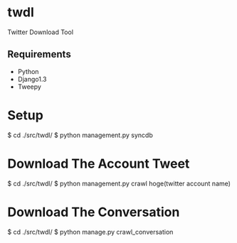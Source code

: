 twdl
====

Twitter Download Tool

Requirements
-------------------

* Python
* Django1.3
* Tweepy


Setup
=====

  $ cd ./src/twdl/
  $ python management.py syncdb



Download The Account Tweet
========================

  $ cd ./src/twdl/
  $ python management.py crawl hoge(twitter account name)


Download The Conversation
========================

  $ cd ./src/twdl/
  $ python manage.py crawl_conversation

